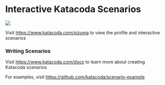 # Interactive Katacoda Scenarios

[![](http://shields.katacoda.com/katacoda/sizuma/count.svg)](https://www.katacoda.com/sizuma "Get your profile on Katacoda.com")

Visit https://www.katacoda.com/sizuma to view the profile and interactive scenarios

### Writing Scenarios
Visit https://www.katacoda.com/docs to learn more about creating Katacoda scenarios

For examples, visit https://github.com/katacoda/scenario-example

